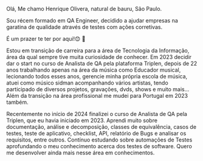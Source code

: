 Olá, Me chamo Henrique Olivera, natural de bauru, São Paulo.

Sou récem formado em QA Engineer, decidido a ajudar empresas na garatina de qualidade através de testes com ações corretivas.

É um prazer te ter por aqui!😊 👋 

Estou em transição de carreira para a área de Tecnologia da Informação, área da qual sempre tive muita curiosidade de conhecer. Em 2023 decidir dar o start no curso de Analista de QA pela plataforma Triplen, depois de 22 anos trabalhando apenas na área da música como Educador musical, lecionando todos esses anos, gerencie minha própria escola de música, atuei como músico sidman acompanhando vários artistas, tendo participado de diversos projetos, gravações, dvds, shows e muito mais... Além da transição na área profissional me mudei para Portugal em 2023 também.   

Recentemente no início de 2024 finalizei o curso de Analista de QA pela Triplen, que eu havia iniciado em 2023. Aprendi muito sobre documentação, análise e decomposição, classes de equivalência, casos de testes, teste de aplicativo, checklist, API, relatório de Bugs e analisar os requisitos, entre outros. Contínuo estudando sobre automações de Testes aprofundando o meu conhecimento acerca dos testes de software. Quero me desenvolver ainda mais nesse área em conhecimentos. 

<!--
**henrickoliveira/henrickoliveira** is a ✨ _special_ ✨ repository because its `README.md` (this file) appears on your GitHub profile.

Here are some ideas to get you started:

- 🔭 I’m currently working on ...
- 🌱 I’m currently learning ...
- 👯 I’m looking to collaborate on ...
- 🤔 I’m looking for help with ...
- 💬 Ask me about ...
- 📫 How to reach me: ...
- 😄 Pronouns: ...
- ⚡ Fun fact: ...
